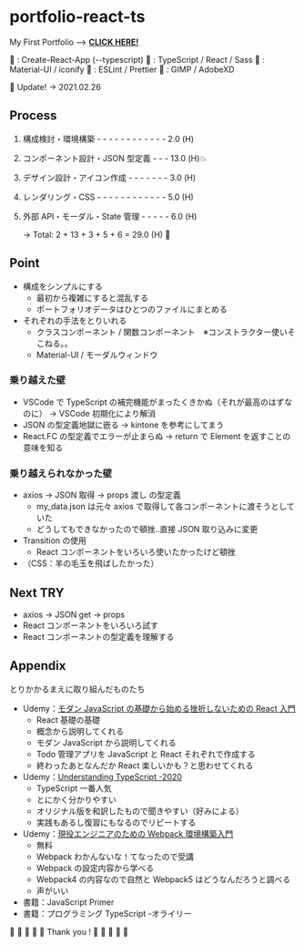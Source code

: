 # portfolio-react-ts

My First Portfolio --> **[CLICK HERE!](https://h2-kurosawa.github.io/portfolio-react-ts/)**

🐑 : Create-React-App (--typescript)
🐑 : TypeScript / React / Sass
🐑 : Material-UI / iconify
🐑 : ESLint / Prettier
🐑 : GIMP / AdobeXD

🐫 Update! -> 2021.02.26

## Process

1. 構成検討・環境構築 - - - - - - - - - - - - 2.0 (H)
2. コンポーネント設計・JSON 型定義 - - - 13.0 (H)💥
3. デザイン設計・アイコン作成 - - - - - - - 3.0 (H)
4. レンダリング・CSS - - - - - - - - - - - - 5.0 (H)
5. 外部 API・モーダル・State 管理 - - - - - 6.0 (H)

    -> Total: 2 + 13 + 3 + 5 + 6 = 29.0 (H) 🥺

## Point

-   構成をシンプルにする
    -   最初から複雑にすると混乱する
    -   ポートフォリオデータはひとつのファイルにまとめる
-   それぞれの手法をとりいれる
    -   クラスコンポーネント / 関数コンポーネント　※コンストラクター使いそこねる。。
    -   Material-UI / モーダルウィンドウ

### 乗り越えた壁

-   VSCode で TypeScript の補完機能がまったくきかぬ（それが最高のはずなのに） -> VSCode 初期化により解消
-   JSON の型定義地獄に嵌る -> kintone を参考にしてまう
-   React.FC の型定義でエラーが止まらぬ -> return で Element を返すことの意味を知る

### 乗り越えられなかった壁

-   axios -> JSON 取得 -> props 渡し の型定義
    -   my_data.json は元々 axios で取得して各コンポーネントに渡そうとしていた
    -   どうしてもできなかったので頓挫..直接 JSON 取り込みに変更
-   Transition の使用
    -   React コンポーネントをいろいろ使いたかったけど頓挫
-   （CSS：羊の毛玉を飛ばしたかった）

## Next TRY

-   axios -> JSON get -> props
-   React コンポーネントをいろいろ試す
-   React コンポーネントの型定義を理解する

## Appendix

とりかかるまえに取り組んだものたち

-   Udemy：[モダン JavaScript の基礎から始める挫折しないための React 入門](https://www.udemy.com/course/modern_javascipt_react_beginner/)
    -   React 基礎の基礎
    -   概念から説明してくれる
    -   モダン JavaScript から説明してくれる
    -   Todo 管理アプリを JavaScript と React それぞれで作成する
    -   終わったあとなんだか React 楽しいかも？と思わせてくれる
-   Udemy：[Understanding TypeScript -2020](https://www.udemy.com/course/understanding-typescript-jp/)
    -   TypeScript 一番人気
    -   とにかく分かりやすい
    -   オリジナル版を和訳したもので聞きやすい（好みによる）
    -   実践もあるし復習にもなるのでリピートする
-   Udemy：[現役エンジニアのための Webpack 環境構築入門](https://www.udemy.com/course/front-env-setting-webpack/)
    -   無料
    -   Webpack わかんないな！てなったので受講
    -   Webpack の設定内容から学べる
    -   Webpack4 の内容なので自然と Webpack5 はどうなんだろうと調べる
    -   声がいい
-   書籍：JavaScript Primer
-   書籍：プログラミング TypeScript -オライリー

🐑 🐑 🐑 🐑 🐑
 Thank you !
🐑 🐑 🐑 🐑 🐑
